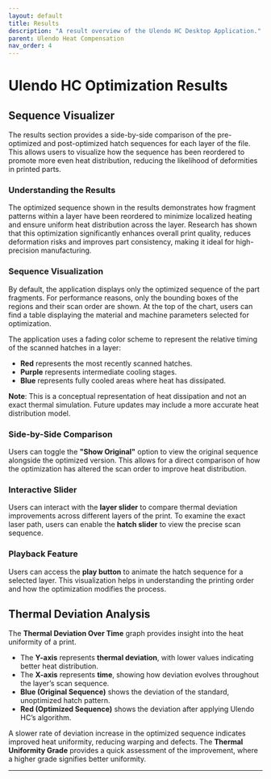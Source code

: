 ```yaml
---
layout: default
title: Results
description: "A result overview of the Ulendo HC Desktop Application."
parent: Ulendo Heat Compensation
nav_order: 4
---
```


# Ulendo HC Optimization Results

## Sequence Visualizer

The results section provides a side-by-side comparison of the pre-optimized and post-optimized hatch sequences for each layer of the file. This allows users to visualize how the sequence has been reordered to promote more even heat distribution, reducing the likelihood of deformities in printed parts.

### Understanding the Results
The optimized sequence shown in the results demonstrates how fragment patterns within a layer have been reordered to minimize localized heating and ensure uniform heat distribution across the layer. Research has shown that this optimization significantly enhances overall print quality, reduces deformation risks and improves part consistency, making it ideal for high-precision manufacturing.

### Sequence Visualization  
By default, the application displays only the optimized sequence of the part fragments. For performance reasons, only the bounding boxes of the regions and their scan order are shown. At the top of the chart, users can find a table displaying the material and machine parameters selected for optimization.

The application uses a fading color scheme to represent the relative timing of the scanned hatches in a layer:  
- **Red** represents the most recently scanned hatches.  
- **Purple** represents intermediate cooling stages.  
- **Blue** represents fully cooled areas where heat has dissipated.  

**Note**: This is a conceptual representation of heat dissipation and not an exact thermal simulation. Future updates may include a more accurate heat distribution model.

### Side-by-Side Comparison
Users can toggle the **"Show Original"** option to view the original sequence alongside the optimized version. This allows for a direct comparison of how the optimization has altered the scan order to improve heat distribution.

### Interactive Slider  
Users can interact with the **layer slider** to compare thermal deviation improvements across different layers of the print.
To examine the exact laser path, users can enable the **hatch slider** to view the precise scan sequence.

### Playback Feature  
Users can access the **play button** to animate the hatch sequence for a selected layer. This visualization helps in understanding the printing order and how the optimization modifies the process.

## Thermal Deviation Analysis  
The **Thermal Deviation Over Time** graph provides insight into the heat uniformity of a print.  

- The **Y-axis** represents **thermal deviation**, with lower values indicating better heat distribution.  
- The **X-axis** represents **time**, showing how deviation evolves throughout the layer’s scan sequence.  
- **Blue (Original Sequence)** shows the deviation of the standard, unoptimized hatch pattern.  
- **Red (Optimized Sequence)** shows the deviation after applying Ulendo HC’s algorithm.  

A slower rate of deviation increase in the optimized sequence indicates improved heat uniformity, reducing warping and defects. The **Thermal Uniformity Grade** provides a quick assessment of the improvement, where a higher grade signifies better uniformity.  


---
